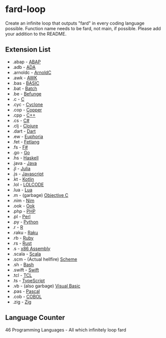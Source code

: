 # fard-loop
Create an infinite loop that outputs "fard" in every coding language possible. Function name needs to be fard, not main, if possible. Please add your addition to the README.

## Extension List
- .abap - [ABAP](https://en.wikipedia.org/wiki/ABAP)
- .adb - [ADA](https://en.wikipedia.org/wiki/Ada_(programming_language))
- .arnoldc - [ArnoldC](https://github.com/lhartikk/ArnoldC)
- .awk - [AWK](https://en.wikipedia.org/wiki/AWK)
- .bas - [BASIC](https://en.wikipedia.org/wiki/BASIC)
- .bat - [Batch](https://en.wikipedia.org/wiki/Batch_file)
- .be - [Befunge](https://github.com/SystemFw/Befunge-93)
- .c - [C](https://en.wikipedia.org/wiki/The_C_Programming_Language)
- .cyc - [Cyclone](https://cyclone.thelanguage.org)
- .cop - [Copper](https://github.com/copper-lang/copper)
- .cpp - [C++](https://en.wikipedia.org/wiki/C%2B%2B)
- .cs - [C#](https://en.wikipedia.org/wiki/C_Sharp_(programming_language))
- .clj - [Clojure](https://en.wikipedia.org/wiki/Clojure)
- .dart - [Dart](https://en.wikipedia.org/wiki/Dart_(programming_language))
- .ew - [Euphoria](https://en.wikipedia.org/wiki/Euphoria_(programming_language))
- .fet - [Fetlang](https://github.com/fetlang/fetlang)
- .fs - [F#](https://en.wikipedia.org/wiki/F_Sharp_(programming_language))
- .go - [Go](https://en.wikipedia.org/wiki/Go_(programming_language))
- .hs - [Haskell](https://en.wikipedia.org/wiki/Haskell)
- .java - [Java](https://en.wikipedia.org/wiki/Java_(programming_language))
- .jl - [Julia](https://en.wikipedia.org/wiki/Julia_(programming_language))
- .js - [Javascript](https://en.wikipedia.org/wiki/JavaScript)
- .kt - [Kotlin](https://en.wikipedia.org/wiki/Kotlin_(programming_language))
- .lol - [LOLCODE](https://en.wikipedia.org/wiki/LOLCODE)
- .lua - [Lua](https://en.wikipedia.org/wiki/Lua_(programming_language))
- .m - (garbage) [Objective C](https://en.wikipedia.org/wiki/Objective-C)
- .nim - [Nim](https://en.wikipedia.org/wiki/Nim_(programming_language))
- .ook - [Ook](https://www.dangermouse.net/esoteric/ook.html)
- .php - [PHP](https://en.wikipedia.org/wiki/PHP)
- .pl - [Perl](https://en.wikipedia.org/wiki/Perl)
- .py - [Python](https://en.wikipedia.org/wiki/Python_(programming_language))
- .r - [R](https://en.wikipedia.org/wiki/R_(programming_language))
- .raku - [Raku](https://en.wikipedia.org/wiki/Raku_(programming_language))
- .rb - [Ruby](https://en.wikipedia.org/wiki/Ruby_(programming_language))
- .rs - [Rust](https://en.wikipedia.org/wiki/Rust_(programming_language))
- .s - [x86 Assembly](https://en.m.wikipedia.org/wiki/X86_assembly_language)
- .scala - [Scala](https://en.wikipedia.org/wiki/Scala_(programming_language))
- .scm - (Actual hellfire) [Scheme](https://en.wikipedia.org/wiki/Scheme_(programming_language))
- .sh - [Bash](https://en.wikipedia.org/wiki/Bash_(Unix_shell))
- .swift - [Swift](https://en.wikipedia.org/wiki/Swift_(programming_language))
- .tcl - [TCL](https://en.wikipedia.org/wiki/Tcl)
- .ts - [TypeScript](https://en.wikipedia.org/wiki/TypeScript)
- .vb - (also garbage) [Visual Basic](https://en.wikipedia.org/wiki/Visual_Basic_.NET)
- .pas - [Pascal](https://en.wikipedia.org/wiki/Pascal_(programming_language))
- .cob - [COBOL](https://en.wikipedia.org/wiki/COBOL)
- .zig - [Zig](https://ziglang.org/)


## Language Counter
46 Programming Languages - All which infinitely loop fard
